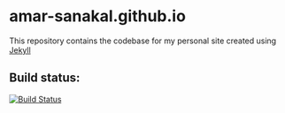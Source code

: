 # amar-sanakal.github.io

This repository contains the codebase for my personal site created using [Jekyll](https://jekyllrb.com/)


## Build status:
[![Build Status](https://travis-ci.org/amar-sanakal/amar-sanakal.github.io.svg?branch=master)](https://travis-ci.org/amar-sanakal/amar-sanakal.github.io)
